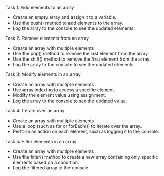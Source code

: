 Task 1: Add elements to an array
+	Create an empty array and assign it to a variable.
+	Use the push() method to add elements to the array.
+	Log the array to the console to see the updated elements.

Task 2:  Remove elements from an array
+	Create an array with multiple elements.
+	Use the pop() method to remove the last element from the array.
+	Use the shift() method to remove the first element from the array.
+	Log the array to the console to see the updated elements.

Task 3:  Modify elements in an array
+	Create an array with multiple elements.
+	Use array indexing to access a specific element.
+	Modify the element value using assignment.
+	Log the array to the console to see the updated value.

Task 4:  Iterate over an array
+	Create an array with multiple elements.
+	Use a loop (such as for or forEach()) to iterate over the array.
+	Perform an action on each element, such as logging it to the console.

Task 5:  Filter elements in an array
+	Create an array with multiple elements.
+	Use the filter() method to create a new array containing only specific elements based on a condition.
+	Log the filtered array to the console.
